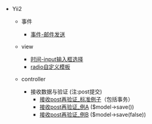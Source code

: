 
- Yii2
	- 事件
		- [事件-邮件发送](事件-邮件发送.md)
	- view
		- [时间-input输入框选择](时间-input输入框选择.md)
		- [radio自定义模板](radio自定义模板.md)

    - controller
	    - 接收数据与验证 (注:post提交)
		    - [接收post再验证_标准例子](接收post再验证_标准例子.md)（包括事务）
		    - [接收post再验证_例A](接收post再验证_例A.md) ($model->save())
		    - [接收post再验证_例B](接收post再验证_例B.md) ($model->save(false))